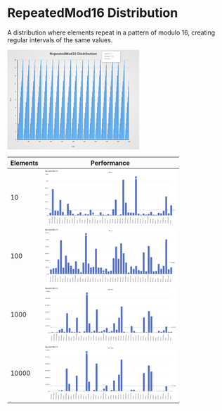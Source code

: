 # RepeatedMod16 Distribution

A distribution where elements repeat in a pattern of modulo 16, creating regular intervals of the same values.

[<img src="../../images/distribution/RepeatedMod16.svg" width="300" alt="RepeatedMod16 Distribution">](../../images/distribution/RepeatedMod16.svg)

| Elements | Performance                                                                                                                                                                        |
| -------- | ---------------------------------------------------------------------------------------------------------------------------------------------------------------------------------- |
| 10       | [<img src="../../images/perf/distribution/RepeatedMod16_cat_a_series_s_10$_bars.svg" width="300">](../../images/perf/distribution/RepeatedMod16_cat_a_series_s_10$_bars.svg)       |
| 100      | [<img src="../../images/perf/distribution/RepeatedMod16_cat_a_series_s_100$_bars.svg" width="300">](../../images/perf/distribution/RepeatedMod16_cat_a_series_s_100$_bars.svg)     |
| 1000     | [<img src="../../images/perf/distribution/RepeatedMod16_cat_a_series_s_1000$_bars.svg" width="300">](../../images/perf/distribution/RepeatedMod16_cat_a_series_s_1000$_bars.svg)   |
| 10000    | [<img src="../../images/perf/distribution/RepeatedMod16_cat_a_series_s_10000$_bars.svg" width="300">](../../images/perf/distribution/RepeatedMod16_cat_a_series_s_10000$_bars.svg) |
